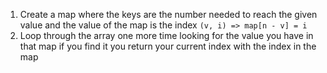 1. Create a map where the keys are the number needed to reach the given value and the value of the map is the index `(v, i) => map[n - v] = i`
2. Loop through the array one more time looking for the value you have in that map if you find it you return your current index with the index in the map
